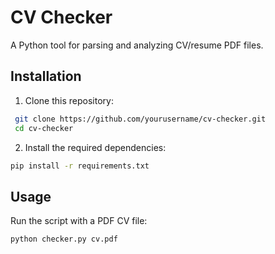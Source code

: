 # CV Checker

A Python tool for parsing and analyzing CV/resume PDF files.

## Installation

1. Clone this repository:

```bash
 git clone https://github.com/yourusername/cv-checker.git
 cd cv-checker
```

2. Install the required dependencies:

```bash
pip install -r requirements.txt
```

## Usage

Run the script with a PDF CV file:

```bash
python checker.py cv.pdf
```
